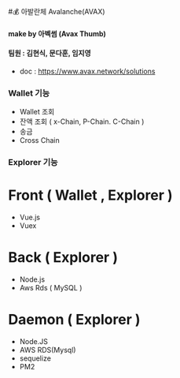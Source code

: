#💰 아발란체 Avalanche(AVAX)
#### make by 아벡썸 (Avax Thumb)
#### 팀원 : 김현식, 문다훈, 임지영



- doc : https://www.avax.network/solutions


### Wallet 기능 
- Wallet 조회
- 잔액 조회 ( x-Chain, P-Chain. C-Chain )
- 송금 
- Cross Chain

### Explorer 기능 



# Front ( Wallet , Explorer )
- Vue.js
- Vuex

# Back ( Explorer )
- Node.js
- Aws Rds ( MySQL )

# Daemon ( Explorer )
- Node.JS
- AWS RDS(Mysql)
- sequelize
- PM2
